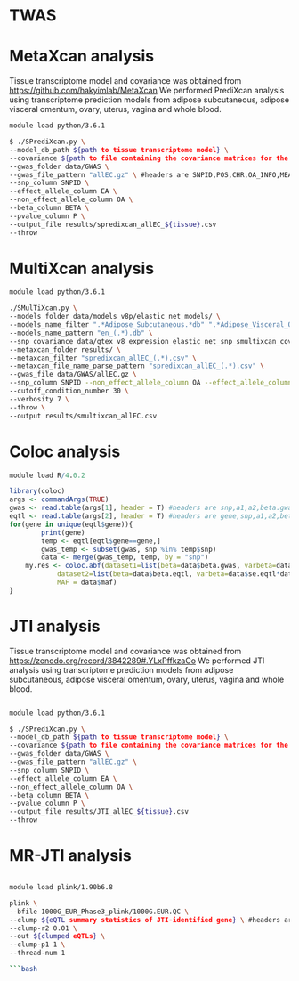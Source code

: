 # TWAS


# MetaXcan analysis
Tissue transcriptome model and covariance was obtained from https://github.com/hakyimlab/MetaXcan 
We performed PrediXcan analysis using transcriptome prediction models from adipose subcutaneous, adipose visceral omentum, ovary, uterus, vagina and whole blood.

```bash
module load python/3.6.1

$ ./SPrediXcan.py \
--model_db_path ${path to tissue transcriptome model} \
--covariance ${path to file containing the covariance matrices for the SNP dosage and transcriptome} \
--gwas_folder data/GWAS \
--gwas_file_pattern "allEC.gz" \ #headers are SNPID,POS,CHR,OA_INFO,MEAN_EAF,EA,OA,BETA,SE,P,N
--snp_column SNPID \
--effect_allele_column EA \
--non_effect_allele_column OA \
--beta_column BETA \
--pvalue_column P \
--output_file results/spredixcan_allEC_${tissue}.csv
--throw 
```

# MultiXcan analysis

```bash
module load python/3.6.1

./SMulTiXcan.py \
--models_folder data/models_v8p/elastic_net_models/ \
--models_name_filter ".*Adipose_Subcutaneous.*db" ".*Adipose_Visceral_Omentum.*db" ".*Ovary.*db" ".*Uterus.*db" ".*Vagina.*db" ".*Whole_Blood.*db" \
--models_name_pattern "en_(.*).db" \
--snp_covariance data/gtex_v8_expression_elastic_net_snp_smultixcan_covariance.txt.gz \ #gtex_v8_expression_elastic_net_snp_smultixcan_covariance.txt.gz was obtained from https://github.com/hakyimlab/MetaXcan
--metaxcan_folder results/ \
--metaxcan_filter "spredixcan_allEC_(.*).csv" \
--metaxcan_file_name_parse_pattern "spredixcan_allEC_(.*).csv" \
--gwas_file data/GWAS/allEC.gz \
--snp_column SNPID --non_effect_allele_column OA --effect_allele_column EA --beta_column BETA --pvalue_column P --se_column SE \
--cutoff_condition_number 30 \
--verbosity 7 \
--throw \
--output results/smultixcan_allEC.csv
```


# Coloc analysis
```R
module load R/4.0.2

library(coloc)
args <- commandArgs(TRUE)
gwas <- read.table(args[1], header = T) #headers are snp,a1,a2,beta.gwas,se.gwas,p.gwas
eqtl <- read.table(args[2], header = T) #headers are gene,snp,a1,a2,beta.eqtl,se.eqtl,p.eqtl
for(gene in unique(eqtl$gene)){
        print(gene)
        temp <- eqtl[eqtl$gene==gene,]
        gwas_temp <- subset(gwas, snp %in% temp$snp)
        data <- merge(gwas_temp, temp, by = "snp")
	my.res <- coloc.abf(dataset1=list(beta=data$beta.gwas, varbeta=data$se.gwas*data$se.gwas, N=121885,s=0.10588669647,type="cc"), 
		    dataset2=list(beta=data$beta.eqtl, varbeta=data$se.eqtl*data$se.eqtl, N=${sample size}, type = "quant"), 
		    MAF = data$maf)
}
```


# JTI analysis
Tissue transcriptome model and covariance was obtained from https://zenodo.org/record/3842289#.YLxPffkzaCo
We performed JTI analysis using transcriptome prediction models from adipose subcutaneous, adipose visceral omentum, ovary, uterus, vagina and whole blood.

```bash

module load python/3.6.1

$ ./SPrediXcan.py \
--model_db_path ${path to tissue transcriptome model} \
--covariance ${path to file containing the covariance matrices for the SNP dosage and transcriptome} \
--gwas_folder data/GWAS \
--gwas_file_pattern "allEC.gz" \
--snp_column SNPID \
--effect_allele_column EA \
--non_effect_allele_column OA \
--beta_column BETA \
--pvalue_column P \
--output_file results/JTI_allEC_${tissue}.csv
--throw 
```

# MR-JTI analysis
```bash

module load plink/1.90b6.8

plink \
--bfile 1000G_EUR_Phase3_plink/1000G.EUR.QC \
--clump ${eQTL summary statistics of JTI-identified gene} \ #headers are SNP,CHR,bp,A1,A2,beta,se,P
--clump-r2 0.01 \
--out ${clumped eQTLs} \
--clump-p1 1 \
--thread-num 1

```bash
